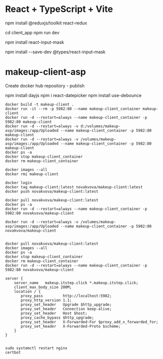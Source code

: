 # React + TypeScript + Vite

npm install @reduxjs/toolkit react-redux


cd client_app
npm run dev 

npm install react-input-mask

npm install --save-dev @types/react-input-mask


# makeup-client-asp

Create docker hub repository - publish

npm install dayjs
npm i react-datepicker
npm install use-debounce
```
docker build -t makeup-client . 
docker run -it --rm -p 5982:80 --name makeup-client_container makeup-client
docker run -d --restart=always --name makeup-client_container -p 5982:80 makeup-client
docker run -d --restart=always -v d:/volumes/makeup-asp/images:/app/Uploaded --name makeup-client_container -p 5982:80 makeup-client
docker run -d --restart=always -v /volumes/makeup-asp/images:/app/Uploaded --name makeup-client_container -p 5982:80 makeup-client
docker ps -a
docker stop makeup-client_container
docker rm makeup-client_container

docker images --all
docker rmi makeup-client

docker login
docker tag makeup-client:latest novakvova/makeup-client:latest
docker push novakvova/makeup-client:latest

docker pull novakvova/makeup-client:latest
docker ps -a
docker run -d --restart=always --name makeup-client_container -p 5982:80 novakvova/makeup-client

docker run -d --restart=always -v /volumes/makeup-asp/images:/app/Uploaded --name makeup-client_container -p 5982:80 novakvova/makeup-client


docker pull novakvova/makeup-client:latest
docker images --all
docker ps -a
docker stop makeup-client_container
docker rm makeup-client_container
docker run -d --restart=always --name makeup-client_container -p 5982:80 novakvova/makeup-client
```

```nginx options /etc/nginx/sites-available/default
server {
    server_name   makeup.itstep.click *.makeup.itstep.click;
    client_max_body_size 200M;
    location / {
       proxy_pass         http://localhost:5982;
       proxy_http_version 1.1;
       proxy_set_header   Upgrade $http_upgrade;
       proxy_set_header   Connection keep-alive;
       proxy_set_header   Host $host;
       proxy_cache_bypass $http_upgrade;
       proxy_set_header   X-Forwarded-For $proxy_add_x_forwarded_for;
       proxy_set_header   X-Forwarded-Proto $scheme;
    }
}


sudo systemctl restart nginx
certbot
```

